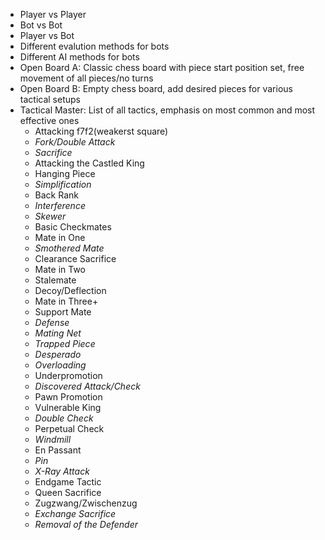 - Player vs Player
- Bot vs Bot
- Player vs Bot
- Different evalution methods for bots
- Different AI methods for bots
- Open Board A: Classic chess board with piece start position set, free movement of all pieces/no turns
- Open Board B: Empty chess board, add desired pieces for various tactical setups
- Tactical Master: List of all tactics, emphasis on most common and most effective ones
  - Attacking f7f2(weakerst square)
  - *Fork/Double Attack*
  - *Sacrifice*
  - Attacking the Castled King
  - Hanging Piece
  - *Simplification*
  - Back Rank
  - *Interference*
  - *Skewer*
  - Basic Checkmates
  - Mate in One
  - *Smothered Mate*
  - Clearance Sacrifice
  - Mate in Two
  - Stalemate
  - Decoy/Deflection
  - Mate in Three+
  - Support Mate
  - *Defense*
  - *Mating Net*
  - *Trapped Piece*
  - *Desperado*
  - *Overloading*
  - Underpromotion
  - *Discovered Attack/Check*
  - Pawn Promotion
  - Vulnerable King
  - *Double Check*
  - Perpetual Check
  - *Windmill*
  - En Passant
  - *Pin*
  - *X-Ray Attack*
  - Endgame Tactic
  - Queen Sacrifice
  - Zugzwang/Zwischenzug
  - *Exchange Sacrifice*
  - *Removal of the Defender*        
